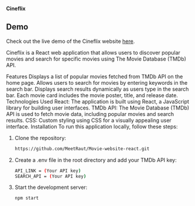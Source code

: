 **Cineflix**
## Demo
Check out the live demo of the Cineflix website [here](https://meetraut.github.io/Movie-website-react/).

Cineflix is a React web application that allows users to discover popular movies and search for specific movies using The Movie Database (TMDb) API.

Features
Displays a list of popular movies fetched from TMDb API on the home page.
Allows users to search for movies by entering keywords in the search bar.
Displays search results dynamically as users type in the search bar.
Each movie card includes the movie poster, title, and release date.
Technologies Used
React: The application is built using React, a JavaScript library for building user interfaces.
TMDb API: The Movie Database (TMDb) API is used to fetch movie data, including popular movies and search results.
CSS: Custom styling using CSS for a visually appealing user interface.
Installation
To run this application locally, follow these steps:
1. Clone the repository:
   ```bash
   https://github.com/MeetRaut/Movie-website-react.git
   ```
2. Create a .env file in the root directory and add your TMDb API key:
   ```bash
   API_LINK = (Your API key)
   SEARCH_API = (Your API key)
   ```
3. Start the development server:
   ```bash
   npm start
  ```

